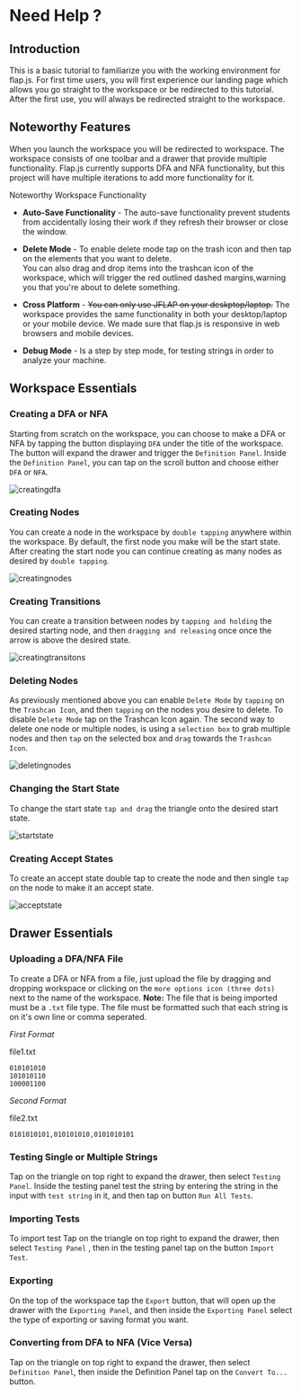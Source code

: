 # Need Help ?

## Introduction 

This is a basic tutorial to familiarize you with the working environment for flap.js. For first time users,
you will first experience our landing page which allows you go straight to the workspace or be redirected to this
tutorial. After the first use, you will always be redirected straight to the workspace.

## Noteworthy Features

When you launch the workspace you will be redirected to workspace. The workspace consists of one toolbar and a drawer 
that provide multiple functionality. Flap.js currently supports DFA and NFA functionality, but this project will have 
multiple iterations to add more functionality for it. 

Noteworthy Workspace Functionality
* **Auto-Save Functionality** - The auto-save functionality prevent students from accidentally losing their work if 
they refresh their browser or close the window. 

* **Delete Mode** - To enable delete mode tap on the trash icon and then tap on the elements that you want to delete.  
You can also drag and drop items into the trashcan icon of the workspace, which will trigger the red outlined dashed 
margins,warning you that you're about to delete something. 

* **Cross Platform** - ~~You can only use JFLAP on your deskptop/laptop.~~ The workspace provides the same 
functionality in both your desktop/laptop or your mobile device. We made sure that flap.js is responsive in web 
browsers and mobile devices. 

* **Debug Mode** - Is a step by step mode, for testing strings in order to analyze your machine.

## Workspace Essentials

### Creating a DFA or NFA 
Starting from scratch on the workspace, you can choose to make a DFA or NFA by tapping the button displaying `DFA`
under the title of the workspace. The button will expand the drawer and trigger the `Definition Panel`. Inside
the `Definition Panel`, you can tap on the scroll button and choose either `DFA` or `NFA`.

![creatingdfa](dist/images/dfa1.png)

### Creating Nodes 
You can create a node in the workspace by `double tapping` anywhere within the workspace. By default, the first node 
you make will be the start state. After creating the start node you can continue creating as many nodes as desired
by `double tapping`.

![creatingnodes](dist/images/dfa2.png)

### Creating Transitions
You can create a transition between nodes by `tapping and holding` the desired starting node, and then 
`dragging and releasing` once once the arrow is above the desired state.

![creatingtransitons](dist/images/dfa3.png)

### Deleting Nodes
As previously mentioned above you can enable `Delete Mode` by `tapping` on the `Trashcan Icon`, and then `tapping` on the 
nodes you desire to delete. To disable `Delete Mode` tap on the Trashcan Icon again. The second way to delete one
node or multiple nodes, is using a `selection box` to grab multiple nodes and then `tap` on the selected box and `drag`
towards the `Trashcan Icon`.

![deletingnodes](dist/images/dfa4.png)

### Changing the Start State 
To change the start state `tap and drag` the triangle onto the desired start state.

![startstate](dist/images/dfa5.png)

### Creating Accept States
To create an accept state double tap to create the node and then single `tap` on the node to make it an accept state.

![acceptstate](dist/images/dfa6.png)

## Drawer Essentials

### Uploading a DFA/NFA File
To create a DFA or NFA from a file, just upload the file by dragging and dropping workspace or 
clicking on the `more options icon (three dots)` next to the name of the workspace. **Note:** The file that is 
being imported must be a `.txt` file type. The file must be formatted such that each string is on it's own line or
comma seperated. 


*First Format* 

file1.txt
```
010101010
101010110
100001100
```

*Second Format* 

file2.txt

```
0101010101,010101010,0101010101
```


### Testing Single or Multiple Strings
Tap on the triangle on top right to expand the drawer, then select `Testing Panel`. Inside the testing panel test the 
string by entering the string in the input with `test string` in it, and then tap on button `Run All Tests`.


### Importing Tests
To import test Tap on the triangle on top right to expand the drawer, then select `Testing Panel`  , then in the 
testing panel tap on the button `Import Test`.

### Exporting
On the top of the workspace tap the `Export` button, that will open up the drawer with the `Exporting Panel`, and then
inside the `Exporting Panel` select the type of exporting or saving format you want.

### Converting from DFA to NFA (Vice Versa)
Tap on the triangle on top right to expand the drawer, then select `Definition Panel`, then inside the Definition 
Panel tap on the `Convert To...` button.

 


